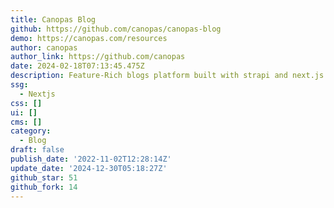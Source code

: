 ```yaml
---
title: Canopas Blog
github: https://github.com/canopas/canopas-blog
demo: https://canopas.com/resources
author: canopas
author_link: https://github.com/canopas
date: 2024-02-18T07:13:45.475Z
description: Feature-Rich blogs platform built with strapi and next.js
ssg:
  - Nextjs
css: []
ui: []
cms: []
category:
  - Blog
draft: false
publish_date: '2022-11-02T12:28:14Z'
update_date: '2024-12-30T05:18:27Z'
github_star: 51
github_fork: 14
---
```

